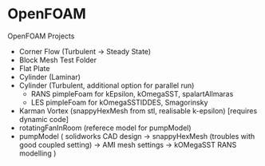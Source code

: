 # OpenFOAM

OpenFOAM Projects

- Corner Flow (Turbulent -> Steady State)
- Block Mesh Test Folder
- Flat Plate
- Cylinder (Laminar)
- Cylinder (Turbulent, additional option for parallel run)
  - RANS pimpleFoam for kEpsilon, kOmegaSST, spalartAllmaras
  - LES pimpleFoam for kOmegaSSTIDDES, Smagorinsky
- Karman Vortex (snappyHexMesh from stl, realisable k-epsilon) [requires dynamic code]
- rotatingFanInRoom (referece model for pumpModel)
- pumpModel (
	solidworks CAD design -> snappyHexMesh (troubles with good coupled setting) -> AMI mesh settings -> kOMegaSST RANS modelling
  )
